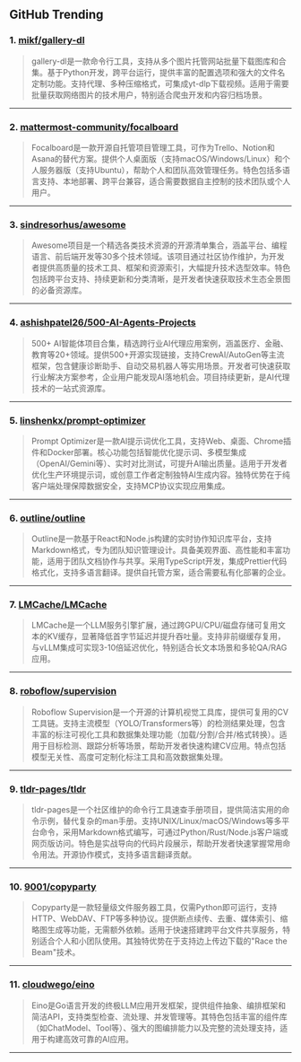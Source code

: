 ## GitHub Trending


### 1. [mikf/gallery-dl](https://github.com/mikf/gallery-dl)
> gallery-dl是一款命令行工具，支持从多个图片托管网站批量下载图库和合集。基于Python开发，跨平台运行，提供丰富的配置选项和强大的文件名定制功能。支持代理、多种压缩格式，可集成yt-dlp下载视频。适用于需要批量获取网络图片的技术用户，特别适合爬虫开发和内容归档场景。
---

### 2. [mattermost-community/focalboard](https://github.com/mattermost-community/focalboard)
> Focalboard是一款开源自托管项目管理工具，可作为Trello、Notion和Asana的替代方案。提供个人桌面版（支持macOS/Windows/Linux）和个人服务器版（支持Ubuntu），帮助个人和团队高效管理任务。特色包括多语言支持、本地部署、跨平台兼容，适合需要数据自主控制的技术团队或个人用户。
---

### 3. [sindresorhus/awesome](https://github.com/sindresorhus/awesome)
> Awesome项目是一个精选各类技术资源的开源清单集合，涵盖平台、编程语言、前后端开发等30多个技术领域。该项目通过社区协作维护，为开发者提供高质量的技术工具、框架和资源索引，大幅提升技术选型效率。特色包括跨平台支持、持续更新和分类清晰，是开发者快速获取技术生态全景图的必备资源库。
---

### 4. [ashishpatel26/500-AI-Agents-Projects](https://github.com/ashishpatel26/500-AI-Agents-Projects)
> 500+ AI智能体项目合集，精选跨行业AI代理应用案例，涵盖医疗、金融、教育等20+领域。提供500+开源实现链接，支持CrewAI/AutoGen等主流框架，包含健康诊断助手、自动交易机器人等实用场景。开发者可快速获取行业解决方案参考，企业用户能发现AI落地机会。项目持续更新，是AI代理技术的一站式资源库。
---

### 5. [linshenkx/prompt-optimizer](https://github.com/linshenkx/prompt-optimizer)
> Prompt Optimizer是一款AI提示词优化工具，支持Web、桌面、Chrome插件和Docker部署。核心功能包括智能优化提示词、多模型集成（OpenAI/Gemini等）、实时对比测试，可提升AI输出质量。适用于开发者优化生产环境提示词，或创意工作者定制独特AI生成内容。独特优势在于纯客户端处理保障数据安全，支持MCP协议实现应用集成。
---

### 6. [outline/outline](https://github.com/outline/outline)
> Outline是一款基于React和Node.js构建的实时协作知识库平台，支持Markdown格式，专为团队知识管理设计。具备美观界面、高性能和丰富功能，适用于团队文档协作与共享。采用TypeScript开发，集成Prettier代码格式化，支持多语言翻译。提供自托管方案，适合需要私有化部署的企业。
---

### 7. [LMCache/LMCache](https://github.com/LMCache/LMCache)
> LMCache是一个LLM服务引擎扩展，通过跨GPU/CPU/磁盘存储可复用文本的KV缓存，显著降低首字节延迟并提升吞吐量。支持非前缀缓存复用，与vLLM集成可实现3-10倍延迟优化，特别适合长文本场景和多轮QA/RAG应用。
---

### 8. [roboflow/supervision](https://github.com/roboflow/supervision)
> Roboflow Supervision是一个开源的计算机视觉工具库，提供可复用的CV工具链。支持主流模型（YOLO/Transformers等）的检测结果处理，包含丰富的标注可视化工具和数据集处理功能（加载/分割/合并/格式转换）。适用于目标检测、跟踪分析等场景，帮助开发者快速构建CV应用。特点包括模型无关性、高度可定制化标注工具和高效数据集处理。
---

### 9. [tldr-pages/tldr](https://github.com/tldr-pages/tldr)
> tldr-pages是一个社区维护的命令行工具速查手册项目，提供简洁实用的命令示例，替代复杂的man手册。支持UNIX/Linux/macOS/Windows等多平台命令，采用Markdown格式编写，可通过Python/Rust/Node.js客户端或网页版访问。特色是实战导向的代码片段展示，帮助开发者快速掌握常用命令用法。开源协作模式，支持多语言翻译贡献。
---

### 10. [9001/copyparty](https://github.com/9001/copyparty)
> Copyparty是一款轻量级文件服务器工具，仅需Python即可运行，支持HTTP、WebDAV、FTP等多种协议。提供断点续传、去重、媒体索引、缩略图生成等功能，无需额外依赖。适用于快速搭建跨平台文件共享服务，特别适合个人和小团队使用。其独特优势在于支持边上传边下载的"Race the Beam"技术。
---

### 11. [cloudwego/eino](https://github.com/cloudwego/eino)
> Eino是Go语言开发的终极LLM应用开发框架，提供组件抽象、编排框架和简洁API，支持类型检查、流处理、并发管理等。其特色包括丰富的组件库（如ChatModel、Tool等）、强大的图编排能力以及完整的流处理支持，适用于构建高效可靠的AI应用。
---
